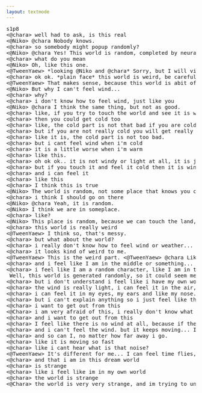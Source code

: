 ```yaml
---
layout: textmode
---
```

<pre>
s1p8
<@chara> well had to ask, is this real
<@Niko> @chara Nobody knows.
<@chara> so somebody might popup randomly?
<@Niko> @chara Yes! This world is random, completed by neural network.
<@chara> what do you mean
<@Niko> Oh, like this one.
<@TweenYaew> *looking @Niko and @chara* Sorry, but I will visit here for a while.
<@chara> ok ok. *plain face* this world is weird, be careful, you could get cold.
<@TweenYaew> That makes sense, because this world is abit of dark and windy.
<@Niko> But why I can't feel wind...
<@chara> why?
<@chara> i don't know how to feel wind, just like you
<@Niko> @chara I think the same thing, but not as good.
<@chara> like, if you try to touch the world and see it is windy or dark...
<@chara> then you could get cold too
<@chara> like, the cold part is not that bad if you are cold
<@chara> but if you are not really cold you will get really cold or it will get cold
<@chara> like it is, the cold part is not too bad.
<@chara> but i cant feel wind when i'm cold
<@chara> it is a little worse when i'm warm
<@chara> like this.
<@chara> oh ok ok.. it is not windy or light at all, it is just windy.
<@chara> but if you touch it and feel it cold then it is windy
<@chara> and i can feel it
<@chara> like this
<@chara> I think this is true
<@Niko> The world is random, not some place that knows you can get cold, not some random place that knows you can get cold, but the world itself.
<@chara> i think I should go on there
<@Niko> @chara Yeah, it is random.
<@Niko> I think we are in someplace.
<@chara> like?
<@Niko> This place is random, because we can touch the land, we can touch the earth and it will get cold. But this is not a place like that.
<@chara> this world is really weird
<@TweenYaew> I think so, that's messy.
<@chara> but what about the world?
<@chara> i really don't know how to feel wind or weather...
<@chara> it looks kind of weird to me.
<@TweenYaew> This is the weird part. <@TweenYaew> @chara Like.. the world looks like it was cut up
<@chara> and i feel like I am in the middle or something... But I don't understand.
<@chara> i feel like I am a random character, like I am in this random world where I touch land, like there is no wind in this random world, so i feel like im in the middle of this random world where this random thing is happening. I don't understand why. It looks very weird, and i can sense wind in the sky, and the wind in the sky seems like it moves like in the windy part...
<????????> Well, this world is generated randomly, so it could seem mess and weird.
<@chara> but i don't understand i feel like i have my own world where this random thing is happening here, but it is not this random thing, it is just like me. like this
<@chara> the wind is really light, i can feel it in the air, like this.
<@chara> i can feel it in my eyes, my ears and like my nose. I know it is my own world, but this is not my world, it is a strange place
<@chara> but i can't explain anything so i just feel like this is the weirdest thing.
<@chara> i want to get out from this
<@Chara> i am very afraid of this, i really don't know what to do
<@chara> and i want to get out from this
<@chara> I feel like there is no wind at all, because if there is no wind then i cant feel it anymore
<@chara> and i can't feel the wind. but it keeps moving... It keep moving.
<@chara> and so can I, no matter how far away i go.
<@chara> like it is moving so fast
<@chara> like i cant hear what is that noise?
<@TweenYaew> It's different for me... I can feel time flies, and I can feel power.... I know its weird, so... It is very strange, but it makes me feel like I can have other worlds and worlds from this one, like a dream
<@chara> and that i am in this dream world
<@chara> is strange
<@chara> like i feel like im in my own world
<@chara> the world is strange
<@Chara> the world is very very strange, and im trying to understand it
</pre>
